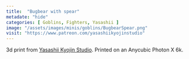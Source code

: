 ```yaml
---
title:  "Bugbear with spear"
metadate: "hide"
categories: [ Goblins, Fighters, Yasashii ]
image: "/assets/images/minis/goblins/BugbearSpear.png"
visit: "https://www.patreon.com/yasashiikyojinstudio"
---
```

3d print from [Yasashii Kyojin Studio](https://www.patreon.com/yasashiikyojinstudio). 
Printed on an Anycubic Photon X 6k.